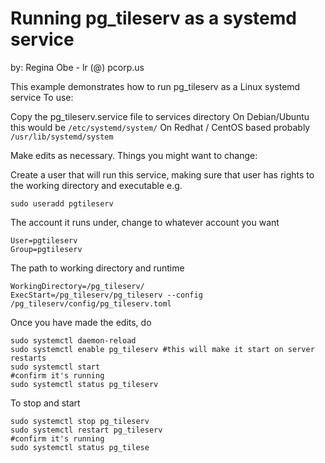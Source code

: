 # Running pg_tileserv as a systemd service

by: Regina Obe - lr (@) pcorp.us

This example demonstrates how to run pg_tileserv as a Linux systemd service
To use:

Copy the pg_tileserv.service file to services directory
On Debian/Ubuntu this would be  `/etc/systemd/system/`
On Redhat / CentOS based probably `/usr/lib/systemd/system`

Make edits as necessary. Things you might want to change:

Create a user that will run this service, making sure that user has rights
to the working directory and executable e.g.
```
sudo useradd pgtileserv
```

The account it runs under, change to whatever account you want
```
User=pgtileserv
Group=pgtileserv
```

The path to working directory and runtime
```
WorkingDirectory=/pg_tileserv/
ExecStart=/pg_tileserv/pg_tileserv --config /pg_tileserv/config/pg_tileserv.toml
```

Once you have made the edits, do
```
sudo systemctl daemon-reload
sudo systemctl enable pg_tileserv #this will make it start on server restarts
sudo systemctl start
#confirm it's running
sudo systemctl status pg_tileserv
```

To stop and start
```
sudo systemctl stop pg_tileserv
sudo systemctl restart pg_tileserv
#confirm it's running
sudo systemctl status pg_tilese
```
